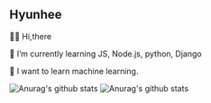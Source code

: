## Hyunhee
<div style="border:1px"></div>

🙌🏼 Hi,there <p>
🌱 I’m currently learning JS, Node.js, python, Django<p>
📓 I want to learn machine learning.<p>


![Anurag's github stats](https://github-readme-stats.vercel.app/api?username=Hyoniii&show_icons=true)
![Anurag's github stats](https://github-readme-stats.vercel.app/api?username=Hyoniii&hide=stars)
<!--
**Hyoniii/Hyoniii** is a ✨ _special_ ✨ repository because its `README.md` (this file) appears on your GitHub profile.

Here are some ideas to get you started:

- 🔭 I’m currently working on ...
- 🌱 I’m currently learning ...
- 👯 I’m looking to collaborate on ...
- 🤔 I’m looking for help with ...
- 💬 Ask me about ...
- 📫 How to reach me: ...
- 😄 Pronouns: ...
- ⚡ Fun fact: ...
-->



